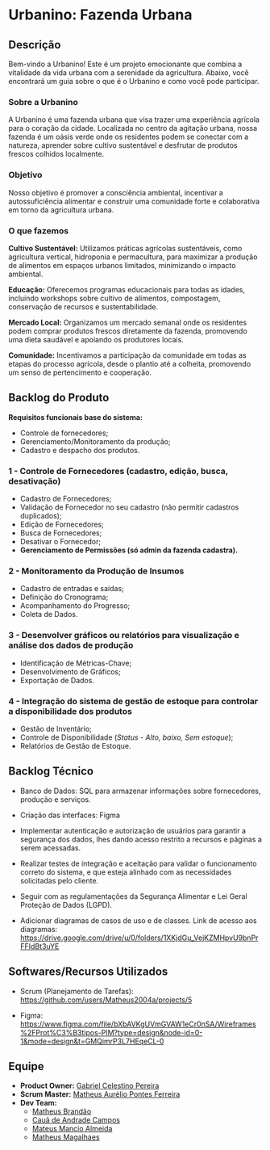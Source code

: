 # Urbanino: Fazenda Urbana #

## Descrição
Bem-vindo a Urbanino! Este é um projeto emocionante que combina a vitalidade da vida urbana com a serenidade da agricultura. Abaixo, você encontrará um guia sobre o que é o Urbanino e como você pode participar.

### Sobre a Urbanino
A Urbanino é uma fazenda urbana que visa trazer uma experiência agrícola para o coração da cidade. Localizada no centro da agitação urbana, nossa fazenda é um oásis verde onde os residentes podem se conectar com a natureza, aprender sobre cultivo sustentável e desfrutar de produtos frescos colhidos localmente.

### Objetivo
Nosso objetivo é promover a consciência ambiental, incentivar a autossuficiência alimentar e construir uma comunidade forte e colaborativa em torno da agricultura urbana.

### O que fazemos
**Cultivo Sustentável:** Utilizamos práticas agrícolas sustentáveis, como agricultura vertical, hidroponia e permacultura, para maximizar a produção de alimentos em espaços urbanos limitados, minimizando o impacto ambiental.

**Educação:** Oferecemos programas educacionais para todas as idades, incluindo workshops sobre cultivo de alimentos, compostagem, conservação de recursos e sustentabilidade.

**Mercado Local:** Organizamos um mercado semanal onde os residentes podem comprar produtos frescos diretamente da fazenda, promovendo uma dieta saudável e apoiando os produtores locais.

**Comunidade:** Incentivamos a participação da comunidade em todas as etapas do processo agrícola, desde o plantio até a colheita, promovendo um senso de pertencimento e cooperação.

## Backlog do Produto

**Requisitos funcionais base do sistema:**

- Controle de fornecedores;
- Gerenciamento/Monitoramento da produção;
- Cadastro e despacho dos produtos.

### 1 - Controle de Fornecedores (cadastro, edição, busca, desativação)

- Cadastro de Fornecedores;
- Validação de Fornecedor no seu cadastro (não permitir cadastros duplicados);
- Edição de Fornecedores;
- Busca de Fornecedores;
- Desativar o Fornecedor;
- **Gerenciamento de Permissões (só admin da fazenda cadastra).**

### 2 - Monitoramento da Produção de Insumos

- Cadastro de entradas e saídas;
- Definição do Cronograma;
- Acompanhamento do Progresso;
- Coleta de Dados.

### 3 - Desenvolver gráficos ou relatórios para visualização e análise dos dados de produção

- Identificação de Métricas-Chave;
- Desenvolvimento de Gráficos;
- Exportação de Dados.

### 4 - Integração do sistema de gestão de estoque para controlar a disponibilidade dos produtos

- Gestão de Inventário;
- Controle de Disponibilidade (*Status - Alto, baixo, Sem estoque*);
- Relatórios de Gestão de Estoque.

## Backlog Técnico

- Banco de Dados: SQL para armazenar informações sobre fornecedores, produção e serviços.

- Criação das interfaces: Figma

- Implementar autenticação e autorização de usuários para garantir a segurança dos dados, lhes dando acesso restrito a recursos e páginas a serem acessadas.

- Realizar testes de integração e aceitação para validar o funcionamento correto do sistema,  e que esteja alinhado com as necessidades solicitadas pelo cliente.

- Seguir com as regulamentações da Segurança Alimentar e Lei Geral Proteção de Dados (LGPD).

- Adicionar diagramas de casos de uso e de classes. Link de acesso aos diagramas: https://drive.google.com/drive/u/0/folders/1XKjdGu_VejKZMHpvU9bnPrFFIdBt3uYE

## Softwares/Recursos Utilizados

- Scrum (Planejamento de Tarefas): https://github.com/users/Matheus2004a/projects/5

- Figma: https://www.figma.com/file/bXbAVKgUVmGVAW1eCr0nSA/Wireframes%2FProt%C3%B3tipos-PIM?type=design&node-id=0-1&mode=design&t=GMQimrP3L7HEqeCL-0

## Equipe

- **Product Owner:** [Gabriel Celestino Pereira](https://github.com/GabrielPjd3v)
- **Scrum Master:** [Matheus Aurélio Pontes Ferreira](https://github.com/Matheus2004a)
- **Dev Team:**
  - [Matheus Brandão](https://github.com/Matheuusbrandao)
  - [Cauã de Andrade Campos](https://github.com/Cauaandrade1)
  - [Mateus Mancio Almeida](https://github.com/mateusalmeida1)
  - [Matheus Magalhaes](https://github.com/mathmagalhaes)
